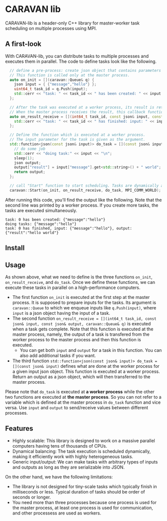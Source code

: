 # CARAVAN lib

CARAVAN-lib is a header-only C++ library for master-worker task scheduling on multiple processes using MPI.


## A first-look

With CARAVAN-lib, you can distribute tasks to multiple processes and executes them in parallel. The code to define tasks look like the following.

```cpp
  // define a pre-process: create json object that contains parameters of tasks
  // This function is called only at the master process.
  auto on_init = [](caravan::Queue& q) {
    json input = { {"message","hello"} };
    uint64_t task_id = q.Push(input);
    std::cerr << "task: " << task_id << " has been created: " << input << "\n";
  };

  // After the task was executed at a worker process, its result is returned to the master process.
  // When the master process receives the result, this callback function is called at the master process.
  auto on_result_receive = [](int64_t task_id, const json& input, const json& output, caravan::Queue& q) {
    std::cerr << "task: " << task_id << " has finished: input: " << input << ", output: " << output << "\n";
  };

  // Define the function which is executed at a worker process.
  // The input parameter for the task is given as the argument.
  std::function<json(const json& input)> do_task = [](const json& input) {
    // do some job
    std::cerr << "doing task:" << input << "\n";
    sleep(1);
    json output;
    output["result"] = input["message"].get<std::string>() + " world";
    return output;
  };

  // call "Start" function to start scheduling. Tasks are dynamically allocated to worker processes.
  caravan::Start(on_init, on_result_receive, do_task, MPI_COMM_WORLD);
```

After running this code, you'll find the output like the following. Note that the second line was printed by a worker process.
If you create more tasks, the tasks are executed simultaneously.

```
task: 0 has been created: {"message":"hello"}
doing tasks: {"message":"hello"}
task: 0 has finished, input: {"message":"hello"}, output: {"result":"hello world"}
```


## Install

## Usage

As shown above, what we need to define is the three functions `on_init`, `on_result_receive`, and `do_task`. Once we define these functions, we can execute these tasks in parallel on a high-performance computers.

- The first function `on_init` is executed at the first step at the master process. It is supposed to prepare inputs for the tasks. Its argument is `caravan::Queue` to which we enqueue inputs like `q.Push(input)`, where `input` is a json object having the input of a task.
- The second function `on_result_receive = [](int64_t task_id, const json& input, const json& output, caravan::Queue& q)` is executed when a task gets complete. Note that this function is executed at the master process, namely, the output of a task is transfered from the worker process to the master process and then this function is executed.
    - You can get both `input` and `output` for a task in this function. You can also add additional tasks if you want.
- The third function `std::function<json(const json& input)> do_task = [](const json& input)` defines what are done at the worker process for a given input json object. This function is executed at a worker process. Return an output as a json object, which will then transferred to the master process.

Please note that `do_task` is executed at **a worker process** while the other two functions are executed at **the master process**. So you can not refer to a variable which is defined at the master process in `do_task` function and vice versa. Use `input` and `output` to send/receive values between different processes.

## Features

- Highly scalable: This library is designed to work on a massive parallel computers having tens of thousands of CPUs.
- Dynamical balancing: The task execution is scheduled dynamically, making it efficiently work with highly heterogeneous tasks.
- Generic input/output: We can make tasks with arbitrary types of inputs and outputs as long as they are serializable into JSON.

On the other hand, we have the following limitations:

- The library is not designed for tiny-scale tasks which typically finish in milliseconds or less. Typical duration of tasks should be order of seconds or longer.
- You need more than three processes because one process is used for the master process, at least one process is used for communication, and other processess are used as workers.